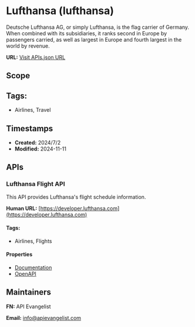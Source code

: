 # Lufthansa (lufthansa)

Deutsche Lufthansa AG, or simply Lufthansa, is the flag carrier of Germany.
When combined with its subsidiaries, it ranks second in Europe by passengers
carried, as well as largest in Europe and fourth largest in the world by
revenue.

**URL:** [Visit APIs.json URL](https://example.com/apis/lufthansa-developer-center-io-docs.yml)

## Scope


## Tags:

 - Airlines, Travel

## Timestamps

- **Created:** 2024/7/2 
- **Modified:** 2024-11-11 

## APIs

### Lufthansa Flight API
This API provides Lufthansa's flight schedule information.

**Human URL:** [https://developer.lufthansa.com](https://developer.lufthansa.com)


#### Tags:

 - Airlines, Flights

#### Properties

- [Documentation](https://developer.lufthansa.com/io-docs)
- [OpenAPI](openapi/lufthansa-openapi.yml)

## Maintainers

**FN:** API Evangelist

**Email:** info@apievangelist.com

